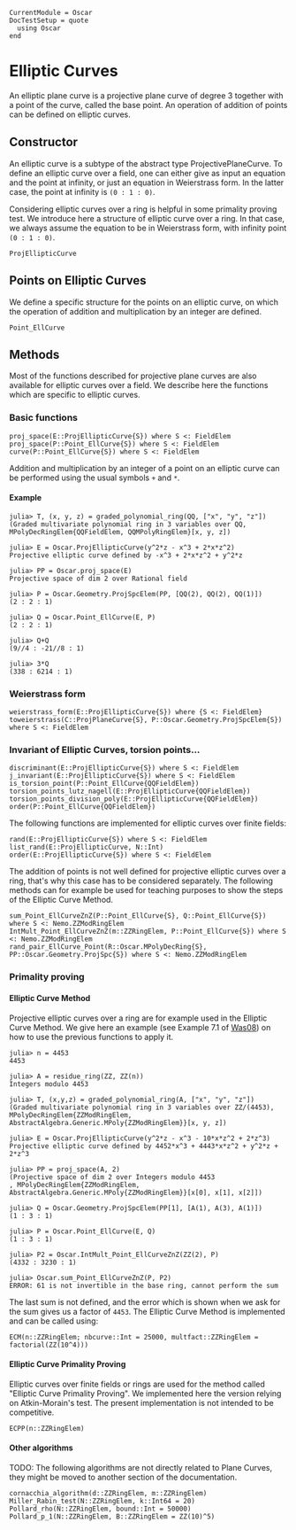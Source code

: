 ```@meta
CurrentModule = Oscar
DocTestSetup = quote
  using Oscar
end
```

# Elliptic Curves

An elliptic plane curve is a projective plane curve of degree 3 together with a point of the curve, called the base point. An operation of addition of points can be defined on elliptic curves.

## Constructor

An elliptic curve is a subtype of the abstract type ProjectivePlaneCurve. To define an elliptic curve over a field, one can either give as input an equation and the point at infinity, or just an equation in Weierstrass form. In the latter case, the point at infinity is ``(0 : 1 : 0)``.

Considering elliptic curves over a ring is helpful in some primality proving test. We introduce here a structure of elliptic curve over a ring. In that case, we always assume the equation to be in Weierstrass form, with infinity point ``(0 : 1 : 0)``.

```@docs
ProjEllipticCurve
```

## Points on Elliptic Curves

We define a specific structure for the points on an elliptic curve, on which the operation of addition and multiplication by an integer are defined.

```@docs
Point_EllCurve
```

## Methods

Most of the functions described for projective plane curves are also available for elliptic curves over a field. We describe here the functions which are specific to elliptic curves.

### Basic functions

```@docs
proj_space(E::ProjEllipticCurve{S}) where S <: FieldElem
proj_space(P::Point_EllCurve{S}) where S <: FieldElem
curve(P::Point_EllCurve{S}) where S <: FieldElem
```

Addition and multiplication by an integer of a point on an elliptic curve can be performed using the usual symbols `+` and `*`.

#### Example

```jldoctest
julia> T, (x, y, z) = graded_polynomial_ring(QQ, ["x", "y", "z"])
(Graded multivariate polynomial ring in 3 variables over QQ, MPolyDecRingElem{QQFieldElem, QQMPolyRingElem}[x, y, z])

julia> E = Oscar.ProjEllipticCurve(y^2*z - x^3 + 2*x*z^2)
Projective elliptic curve defined by -x^3 + 2*x*z^2 + y^2*z

julia> PP = Oscar.proj_space(E)
Projective space of dim 2 over Rational field

julia> P = Oscar.Geometry.ProjSpcElem(PP, [QQ(2), QQ(2), QQ(1)])
(2 : 2 : 1)

julia> Q = Oscar.Point_EllCurve(E, P)
(2 : 2 : 1)

julia> Q+Q
(9//4 : -21//8 : 1)

julia> 3*Q
(338 : 6214 : 1)

```

### Weierstrass form

```@docs
weierstrass_form(E::ProjEllipticCurve{S}) where {S <: FieldElem}
toweierstrass(C::ProjPlaneCurve{S}, P::Oscar.Geometry.ProjSpcElem{S}) where S <: FieldElem
```

### Invariant of Elliptic Curves, torsion points...

```@docs
discriminant(E::ProjEllipticCurve{S}) where S <: FieldElem
j_invariant(E::ProjEllipticCurve{S}) where S <: FieldElem
is_torsion_point(P::Point_EllCurve{QQFieldElem})
torsion_points_lutz_nagell(E::ProjEllipticCurve{QQFieldElem})
torsion_points_division_poly(E::ProjEllipticCurve{QQFieldElem})
order(P::Point_EllCurve{QQFieldElem})
```

The following functions are implemented for elliptic curves over finite fields:

```@docs
rand(E::ProjEllipticCurve{S}) where S <: FieldElem
list_rand(E::ProjEllipticCurve, N::Int)
order(E::ProjEllipticCurve{S}) where S <: FieldElem
```

The addition of points is not well defined for projective elliptic curves over a ring, that's why this case has to be considered separately. The following methods can for example be used for teaching purposes to show the steps of the Elliptic Curve Method.

```@docs
sum_Point_EllCurveZnZ(P::Point_EllCurve{S}, Q::Point_EllCurve{S}) where S <: Nemo.ZZModRingElem
IntMult_Point_EllCurveZnZ(m::ZZRingElem, P::Point_EllCurve{S}) where S <: Nemo.ZZModRingElem
rand_pair_EllCurve_Point(R::Oscar.MPolyDecRing{S}, PP::Oscar.Geometry.ProjSpc{S}) where S <: Nemo.ZZModRingElem
```

### Primality proving

#### Elliptic Curve Method

Projective elliptic curves over a ring are for example used in the Elliptic Curve Method. We give here an example (see Example 7.1 of [Was08](@cite)) on how to use the previous functions to apply it. 

```jldoctest
julia> n = 4453
4453

julia> A = residue_ring(ZZ, ZZ(n))
Integers modulo 4453

julia> T, (x,y,z) = graded_polynomial_ring(A, ["x", "y", "z"])
(Graded multivariate polynomial ring in 3 variables over ZZ/(4453), MPolyDecRingElem{ZZModRingElem, AbstractAlgebra.Generic.MPoly{ZZModRingElem}}[x, y, z])

julia> E = Oscar.ProjEllipticCurve(y^2*z - x^3 - 10*x*z^2 + 2*z^3)
Projective elliptic curve defined by 4452*x^3 + 4443*x*z^2 + y^2*z + 2*z^3

julia> PP = proj_space(A, 2)
(Projective space of dim 2 over Integers modulo 4453
, MPolyDecRingElem{ZZModRingElem, AbstractAlgebra.Generic.MPoly{ZZModRingElem}}[x[0], x[1], x[2]])

julia> Q = Oscar.Geometry.ProjSpcElem(PP[1], [A(1), A(3), A(1)])
(1 : 3 : 1)

julia> P = Oscar.Point_EllCurve(E, Q)
(1 : 3 : 1)

julia> P2 = Oscar.IntMult_Point_EllCurveZnZ(ZZ(2), P)
(4332 : 3230 : 1)

julia> Oscar.sum_Point_EllCurveZnZ(P, P2)
ERROR: 61 is not invertible in the base ring, cannot perform the sum

```

The last sum is not defined, and the error which is shown when we ask for the sum gives us a factor of `4453`. The Elliptic Curve Method is implemented and can be called using:

```@docs
ECM(n::ZZRingElem; nbcurve::Int = 25000, multfact::ZZRingElem = factorial(ZZ(10^4)))
```

#### Elliptic Curve Primality Proving

Elliptic curves over finite fields or rings are used for the method called "Elliptic Curve Primality Proving". We implemented here the version relying on Atkin-Morain's test. The present implementation is not intended to be competitive.

```@docs
ECPP(n::ZZRingElem)
```

#### Other algorithms

TODO: The following algorithms are not directly related to Plane Curves, they might be moved to another section of the documentation.

```@docs
cornacchia_algorithm(d::ZZRingElem, m::ZZRingElem)
Miller_Rabin_test(N::ZZRingElem, k::Int64 = 20)
Pollard_rho(N::ZZRingElem, bound::Int = 50000)
Pollard_p_1(N::ZZRingElem, B::ZZRingElem = ZZ(10)^5)
```



